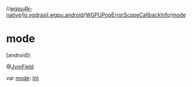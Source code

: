 //[wgpu4k-native](../../../index.md)/[io.ygdrasil.wgpu.android](../index.md)/[WGPUPopErrorScopeCallbackInfo](index.md)/[mode](mode.md)

# mode

[android]\

@[JvmField](https://kotlinlang.org/api/core/kotlin-stdlib/kotlin.jvm/-jvm-field/index.html)

var [mode](mode.md): [Int](https://kotlinlang.org/api/core/kotlin-stdlib/kotlin/-int/index.html)